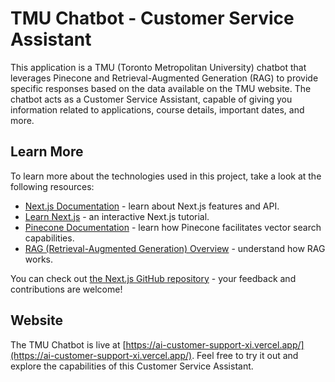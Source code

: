# TMU Chatbot - Customer Service Assistant

This application is a TMU (Toronto Metropolitan University) chatbot that leverages Pinecone and Retrieval-Augmented Generation (RAG) to provide specific responses based on the data available on the TMU website. The chatbot acts as a Customer Service Assistant, capable of giving you information related to applications, course details, important dates, and more.

## Learn More

To learn more about the technologies used in this project, take a look at the following resources:

- [Next.js Documentation](https://nextjs.org/docs) - learn about Next.js features and API.
- [Learn Next.js](https://nextjs.org/learn) - an interactive Next.js tutorial.
- [Pinecone Documentation](https://docs.pinecone.io/) - learn how Pinecone facilitates vector search capabilities.
- [RAG (Retrieval-Augmented Generation) Overview](https://www.pinecone.io/learn/retrieval-augmented-generation/) - understand how RAG works.

You can check out [the Next.js GitHub repository](https://github.com/vercel/next.js/) - your feedback and contributions are welcome!

## Website

The TMU Chatbot is live at [https://ai-customer-support-xi.vercel.app/](https://ai-customer-support-xi.vercel.app/). Feel free to try it out and explore the capabilities of this Customer Service Assistant.
